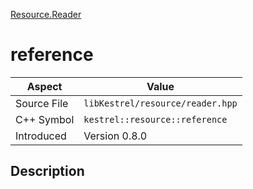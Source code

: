 [Resource.Reader](index.md)
# reference
| Aspect | Value |
| --- | --- |
| Source File | `libKestrel/resource/reader.hpp` |
| C++ Symbol | `kestrel::resource::reference` |
| Introduced | Version 0.8.0 |
## Description
